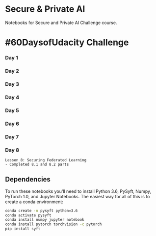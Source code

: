 # Secure & Private AI

Notebooks for Secure and Private AI Challenge course.

# #60DaysofUdacity Challenge
### Day 1
### Day 2
### Day 3
### Day 4
### Day 5
### Day 6
### Day 7
### Day 8
    Lesson 8: Securing Federated Learning
    - Completed 8.1 and 8.2 parts

## Dependencies

To run these notebooks you'll need to install Python 3.6, PySyft, Numpy, PyTorch 1.0, and Jupyter Notebooks. The easiest way for all of this is to create a conda environment:

```bash
conda create -n pysyft python=3.6
conda activate pysyft
conda install numpy jupyter notebook
conda install pytorch torchvision -c pytorch
pip install syft
```

